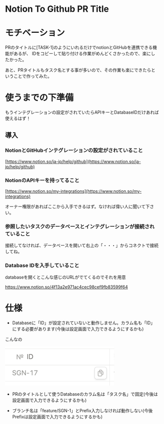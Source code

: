 # Notion To Github PR Title

# モチベーション

PRのタイトルに[TASK-1]のようにいれるだけでnotionとGitHubを連携できる機能があるが、
IDをコピーして貼り付ける作業がめんどくさかったので、楽にしたかった。

あと、PRタイトルもタスク名とする事が多いので、その作業も楽にできたらということで作ってみた。

# 使うまでの下準備

もうインテグレーションの設定がされていたらAPIキーとDatabaseIDだけあれば使えるはず！

## 導入

### NotionとGitHubインテグレーションの設定がされていること

[https://www.notion.so/ja-jp/help/github](https://www.notion.so/ja-jp/help/github)

### NotionのAPIキーを持ってること

[https://www.notion.so/my-integrations](https://www.notion.so/my-integrations)

オーナー権限があればここから入手できるはず。なければ偉い人に聞いて下さい。

### 参照したいタスクのデータベースとインテグレーションが接続されていること

接続してなければ、データベースを開いて右上の「・・・」からコネクトで接続してね。

### Database IDを入手していること

databaseを開くとこんな感じのURLがでてくるのでそれを用意

https://www.notion.so/4f13a2e971ac4cec98cef9fb83599f64

# 仕様

- Databaseに「ID」が設定されていないと動作しません。カラム名も「ID」にする必要があります(今後は設定画面で入力できるようにするかも)

こんなの

![alt text](images/id.png)

- PRのタイトルとして使うDatabaseのカラム名は「タスク名」で固定(今後は設定画面で入力できるようにするかも)

- ブランチ名は「feature/SGN-1」とPrefix入力しなければ動作しない(今後Prefixは設定画面で入力できるようにするかも)
